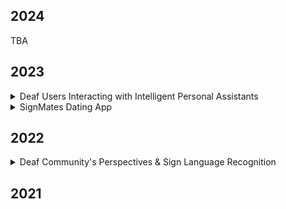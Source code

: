 ## 2024 
TBA 

## 2023 

<details>
<summary>Deaf Users Interacting with Intelligent Personal Assistants</summary>
  <img align="center" width="460" height="300" src="alexa.png" alt="a person standing in front of the screen while signing">

Image description: A participant signs to the Echo Show device with the iPad nearby and the webcam on top feeding video to the ASL interpreter behind the scene (the "Wizard"). 


We designed a Wizard-of-Oz experimental setup, which involves a complex process. Due to the limitations of IPA technology, it cannot recognize sign language. There is currently no sign language recognition technology available that facililates two-way communication. For a year and a half, we conducted two separate study phases involving deaf users interacting with IPAs within a home setting. One phase focused on the living environment, while the other focused on the kitchen environment. The aim of the project is to investigate how deaf users prefer to interact with IPAs. 
  
*If you are curious to learn more about this project, please refer to my [paper](https://dl.acm.org/doi/10.1145/3613904.3642094) for more details.*

</details> 

<details> 
<summary>SignMates Dating App</summary>
Many dating apps prioritize serving their mainstream users, often overlooking marginalized communities in the process. They do not offer disability or accessibility features. If anything, there is a sacarity of user research focused on accommodating the needs of marginalized users. Many marginalized users fear disclosing their identity because the norm in society is hearing and able-bodied. 
  
Our stakeholders are deaf users who have previously 

</details>

## 2022 

<details> 
<summary>Deaf Community's Perspectives & Sign Language Recognition </summary>
Add text 
</details> 

## 2021 



